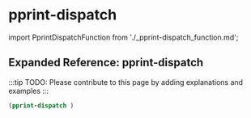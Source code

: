 # pprint-dispatch

import PprintDispatchFunction from './_pprint-dispatch_function.md';

<PprintDispatchFunction />

## Expanded Reference: pprint-dispatch

:::tip
TODO: Please contribute to this page by adding explanations and examples
:::

```lisp
(pprint-dispatch )
```
